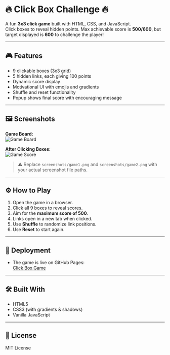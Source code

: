 # 🔥 Click Box Challenge 🔥

A fun **3x3 click game** built with HTML, CSS, and JavaScript.  
Click boxes to reveal hidden points. Max achievable score is **500/600**, but target displayed is **600** to challenge the player!  

---

## 🎮 Features

- 9 clickable boxes (3x3 grid)  
- 5 hidden links, each giving 100 points  
- Dynamic score display  
- Motivational UI with emojis and gradients  
- Shuffle and reset functionality  
- Popup shows final score with encouraging message  

---

## 🖼 Screenshots

**Game Board:**  
![Game Board](screenshots/game1.png)

**After Clicking Boxes:**  
![Game Score](screenshots/game2.png)

> ⚠️ Replace `screenshots/game1.png` and `screenshots/game2.png` with your actual screenshot file paths.

---

## ⚙️ How to Play

1. Open the game in a browser.  
2. Click all 9 boxes to reveal scores.  
3. Aim for the **maximum score of 500**.  
4. Links open in a new tab when clicked.  
5. Use **Shuffle** to randomize link positions.  
6. Use **Reset** to start again.  

---

## 🚀 Deployment

- The game is live on GitHub Pages:  
[Click Box Game](https://yourusername.github.io/click-box-game/)  

---

## 🛠 Built With

- HTML5  
- CSS3 (with gradients & shadows)  
- Vanilla JavaScript  

---

## 📝 License

MIT License
